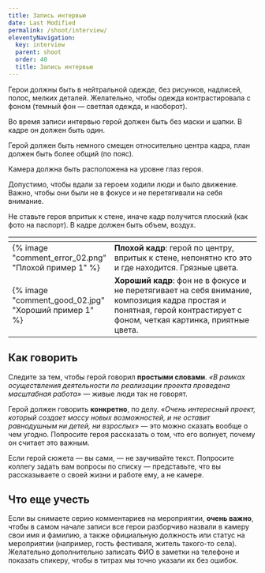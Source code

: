 ```yaml
---
title: Запись интервью
date: Last Modified 
permalink: /shoot/interview/
eleventyNavigation:
  key: interview
  parent: shoot
  order: 40
  title: Запись интервью
---
```

Герои должны быть в нейтральной одежде, без рисунков, надписей, полос, мелких деталей. Желательно, чтобы одежда контрастировала с фоном (темный фон — светлая одежда, и наоборот).

Во время записи интервью герой должен быть без маски и шапки. В кадре он должен быть один. 

Герой должен быть немного смещен относительно центра кадра, план должен быть более общий (по пояс).

Камера должна быть расположена на уровне глаз героя.

Допустимо, чтобы вдали за героем ходили люди и было движение. Важно, чтобы они были не в фокусе и не перетягивали на себя внимание.

Не ставьте героя впритык к стене, иначе кадр получится плоский (как фото на паспорт). В кадре должен быть объем, воздух.

<table class="table-auto">
  <thead>
    <tr>
      <th width="40%"></th>
      <th></th>
    </tr>
  </thead>
  <tbody>
    <tr>
      <td>{% image "comment_error_02.png" "Плохой пример 1" %}</td>
      <td><b>Плохой кадр</b>: герой по центру, впритык к стене, непонятно кто это и где находится. Грязные цвета.</td>
    </tr>
    <tr>
      <td>{% image "comment_good_02.jpg" "Хороший пример 1" %}</td>
      <td><b>Хороший кадр</b>: фон не в фокусе и не перетягивает на себя внимание, композиция кадра простая и понятная, герой контрастирует с фоном, четкая картинка, приятные цвета.</td>
    </tr>
  </tbody>
</table>

## Как говорить

Следите за тем, чтобы герой говорил **простыми словами**. _«В рамках осуществления деятельности по реализации проекта проведена масштабная работа»_ — живые люди так не говорят. 

Герой должен говорить **конкретно**, по делу. _«Очень интересный проект, который создает массу новых возможностей, и не оставит равнодушным ни детей, ни взрослых»_ — это можно сказать вообще о чем угодно. Попросите героя рассказать о том, что его волнует, почему он считает это важным.

Если герой сюжета — вы сами, — не заучивайте текст. Попросите коллегу задать вам вопросы по списку — представьте, что вы рассказываете о своей жизни и работе ему, а не камере.

## Что еще учесть

Если вы снимаете серию комментариев на мероприятии, **очень важно**, чтобы в самом начале записи все герои разборчиво назвали в камеру свои имя и фамилию, а также официальную должность или статус на мероприятии (например, гость фестиваля, житель такого-то села). Желательно дополнительно записать ФИО в заметки на телефоне и показать спикеру, чтобы в титрах мы точно указали их без ошибок.
